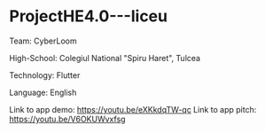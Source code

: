 # ProjectHE4.0---liceu

Team: CyberLoom

High-School: Colegiul National "Spiru Haret", Tulcea

Technology: Flutter

Language: English


Link to app demo: https://youtu.be/eXKkdqTW-qc
Link to app pitch: https://youtu.be/V6OKUWvxfsg
